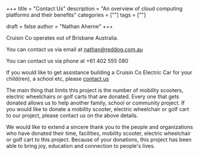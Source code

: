 +++
title = "Contact Us"
description = "An overview of cloud computing platforms and their benefits"
categories = [""]
tags = [""]

draft = false
author = "Nathan Aherne"
+++

Cruisin Co operates out of Brisbane Australia.

You can contact us via email at nathan@reddog.com.au

You can contact us via phone at +61 402 555 080

If you would like to get assistance building a Cruisin Co Electric Car for your child(ren), a school etc, please [contact us](mailto:nathan@reddog.com.au)

The main thing that limits this project is the number of mobility scooters, electric wheelchairs or golf carts that are donated. Every one that gets donated allows us to help another family, school or community project. If you would like to donate a mobility scooter, electric wheelchair or golf cart to our project, please contact us on the above details.

We would like to extend a sincere thank you to the people and organizations who have donated their time, facilities, mobility scooter, electric wheelchair or golf cart to this project. Because of your donations, this project has been able to bring joy, education and connection to people's lives.